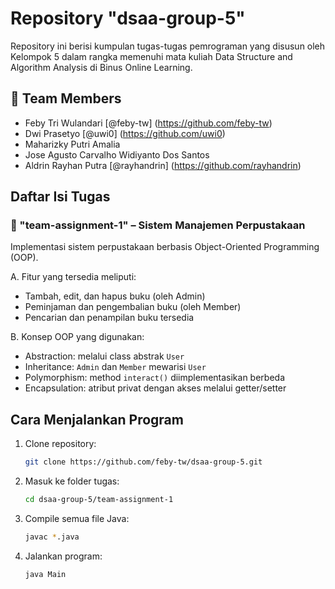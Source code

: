 # Repository "dsaa-group-5"
Repository ini berisi kumpulan tugas-tugas pemrograman yang disusun oleh Kelompok 5 dalam rangka memenuhi mata kuliah Data Structure and Algorithm Analysis di Binus Online Learning.

## 👥 Team Members
   - Feby Tri Wulandari [@feby-tw] (https://github.com/feby-tw)
   - Dwi Prasetyo [@uwi0] (https://github.com/uwi0)
   - Maharizky Putri Amalia
   - Jose Agusto Carvalho Widiyanto Dos Santos
   - Aldrin Rayhan Putra [@rayhandrin] (https://github.com/rayhandrin)

## Daftar Isi Tugas

### 📁 "team-assignment-1" – Sistem Manajemen Perpustakaan
Implementasi sistem perpustakaan berbasis Object-Oriented Programming (OOP).

A. Fitur yang tersedia meliputi:
   - Tambah, edit, dan hapus buku (oleh Admin)
   - Peminjaman dan pengembalian buku (oleh Member)
   - Pencarian dan penampilan buku tersedia

B. Konsep OOP yang digunakan:
   - Abstraction: melalui class abstrak `User`
   - Inheritance: `Admin` dan `Member` mewarisi `User`
   - Polymorphism: method `interact()` diimplementasikan berbeda
   - Encapsulation: atribut privat dengan akses melalui getter/setter

## Cara Menjalankan Program
1. Clone repository:
   ```bash
   git clone https://github.com/feby-tw/dsaa-group-5.git
2. Masuk ke folder tugas:
   ```bash
   cd dsaa-group-5/team-assignment-1
3. Compile semua file Java:
   ```bash
   javac *.java
4. Jalankan program:
   ```bash
   java Main
